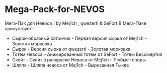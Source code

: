 # Mega-Pack-for-NEVOS
Мега-Пак для Невоса | by Mej1ch , qwezerti &amp; SeFort
В Мега-Паке присуствует - 
- Сырок-образный батончик - Первая версия сырка от Mej1ch - Золотая морковка
- Сырок - Версия сырка от qwezerti - Золотая морковка
- Тотем Невоса - Анимированный тотем от SeFort - Тотем Бессмертия
- Скейт - Скейт в раскраске Невоса от Mej1ch - Любые топоры
- Шляпа - Шляпа невоса от Mej1ch - Вырезанная Тыква
